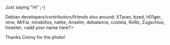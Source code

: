 <html><body><img src="https://lh4.googleusercontent.com/-0dOhfG8rF0I/UDokxHmFM6I/AAAAAAAAAMo/xH0s_rOXsJU/w607-h455-p-k/IMG_20120826_151759.jpg" alt="">

Just saying "Hi" ;-)

Debian developers/contributors/friends also around: XTaran, bzed, h01ger, _rene_, MrFai, mirabillos, nattie, Anselm, debalance, costela, RoRo, Zugschlus, hoexter, &lt;add your name here?&gt;

Thanks Conny for the photo!</body></html>